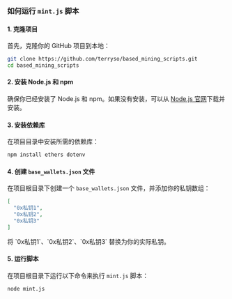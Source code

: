 ### 如何运行 `mint.js` 脚本

#### 1. 克隆项目

首先，克隆你的 GitHub 项目到本地：

```sh
git clone https://github.com/terryso/based_mining_scripts.git
cd based_mining_scripts
```

#### 2. 安装 Node.js 和 npm

确保你已经安装了 Node.js 和 npm。如果没有安装，可以从 [Node.js 官网](https://nodejs.org/)下载并安装。

#### 3. 安装依赖库

在项目目录中安装所需的依赖库：

```sh
npm install ethers dotenv
```

#### 4. 创建 `base_wallets.json` 文件

在项目根目录下创建一个 `base_wallets.json` 文件，并添加你的私钥数组：

```json
[
  "0x私钥1",
  "0x私钥2",
  "0x私钥3"
]
```

将 \`0x私钥1\`、\`0x私钥2\`、\`0x私钥3\` 替换为你的实际私钥。

#### 5. 运行脚本

在项目根目录下运行以下命令来执行 `mint.js` 脚本：

```sh
node mint.js
```